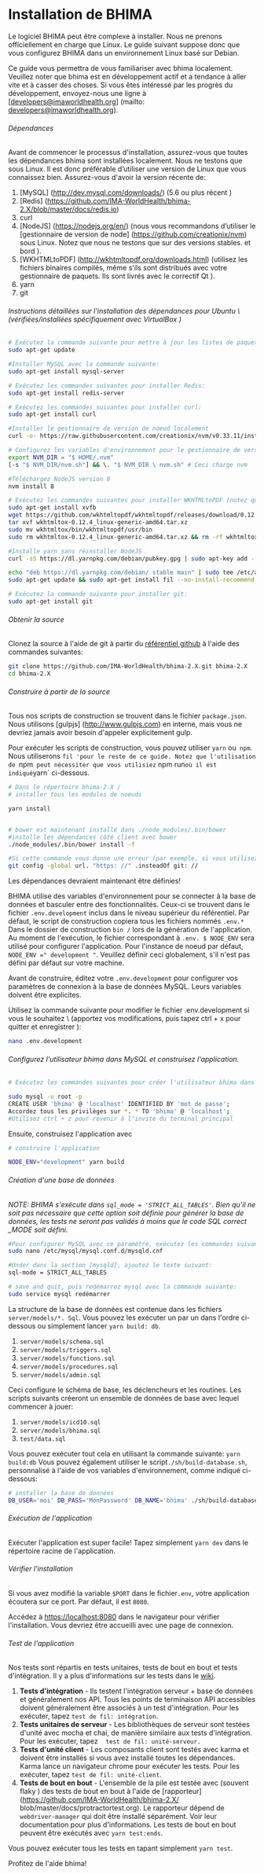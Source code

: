 # Installation de BHIMA

Le logiciel BHIMA peut être complexe à installer. Nous ne prenons officiellement en charge que Linux. Le guide suivant suppose donc que vous configurez BHIMA dans un environnement Linux basé sur Debian.

Ce guide vous permettra de vous familiariser avec bhima localement. Veuillez noter que bhima est en développement actif et a tendance à aller vite et à casser des choses. Si vous êtes intéressé par les progrès du développement, envoyez-nous une ligne à [developers@imaworldhealth.org] (mailto: developers@imaworldhealth.org).

###### Dépendances

Avant de commencer le processus d'installation, assurez-vous que toutes les dépendances bhima sont installées localement. Nous ne testons que sous Linux. Il est donc préférable d’utiliser une version de Linux que vous connaissez bien. Assurez-vous d'avoir la version récente de:

1. [MySQL] (http://dev.mysql.com/downloads/) \(5.6 ou plus récent \)
2. [Redis] (https://github.com/IMA-WorldHealth/bhima-2.X/blob/master/docs/redis.io)
3. curl
4. [NodeJS] (https://nodejs.org/en/) \(nous vous recommandons d’utiliser le [gestionnaire de version de node] (https://github.com/creationix/nvm) sous Linux. Notez que nous ne testons que sur des versions stables. et bord \).
5. [WKHTMLtoPDF] (http://wkhtmltopdf.org/downloads.html) \(utilisez les fichiers binaires compilés, même s'ils sont distribués avec votre gestionnaire de paquets. Ils sont livrés avec le correctif Qt \).
6. yarn
7. git

###### Instructions détaillées sur l'installation des dépendances pour Ubuntu \ (vérifiées/installées spécifiquement avec VirtualBox \)

```bash
# Exécutez la commande suivante pour mettre à jour les listes de paquets:
sudo apt-get update

#Installer MySQL avec la commande suivante:
sudo apt-get install mysql-server

# Exécutez les commandes suivantes pour installer Redis:
sudo apt-get install redis-server

# Exécutez les commandes suivantes pour installer curl:
sudo apt-get install curl

#Installer le gestionnaire de version de noeud localement
curl -o- https://raw.githubusercontent.com/creationix/nvm/v0.33.11/install.sh | frapper

# Configurez les variables d'environnement pour le gestionnaire de version de noeud
export NVM_DIR = "$ HOME/.nvm"
[-s "$ NVM_DIR/nvm.sh"] && \. "$ NVM_DIR \ nvm.sh" # Ceci charge nvm

#Téléchargez NodeJS version 8
nvm install 8

# Exécutez les commandes suivantes pour installer WKHTMLtoPDF (notez que la version 0.12.4 doit être installée, la version 0.12.5 ne fonctionne pas actuellement avec bhima):
sudo apt-get install xvfb
wget https://github.com/wkhtmltopdf/wkhtmltopdf/releases/download/0.12.4/wkhtmltox-0.12.4_linux-generic-amd64.tar.xz
tar xvf wkhtmltox-0.12.4_linux-generic-amd64.tar.xz
sudo mv wkhtmltox/bin/wkhtmltopdf/usr/bin
sudo rm wkhtmltox-0.12.4_linux-generic-amd64.tar.xz && rm -rf wkhtmltox

#Installe yarn sans réinstaller NodeJS
curl -sS https://dl.yarnpkg.com/debian/pubkey.gpg | sudo apt-key add -

echo "deb https://dl.yarnpkg.com/debian/ stable main" | sudo tee /etc/apt/sources.list.d/yarn.list
sudo apt-get update && sudo apt-get install fil --no-install-recommend

# Exécutez la commande suivante pour installer git:
sudo apt-get install git
```

###### Obtenir la source

Clonez la source à l'aide de git à partir du [référentiel github](https://github.com/IMA-WorldHealth/bhima-2.x) à l'aide des commandes suivantes:

```bash
git clone https://github.com/IMA-WorldHealth/bhima-2.X.git bhima-2.X
cd bhima-2.X
```

###### Construire à partir de la source

Tous nos scripts de construction se trouvent dans le fichier `package.json`. Nous utilisons [gulpjs] (http://www.gulpjs.com) en interne, mais vous ne devriez jamais avoir besoin d'appeler explicitement gulp.

Pour exécuter les scripts de construction, vous pouvez utiliser `yarn` ou` npm`. Nous utiliserons `fil 'pour le reste de ce guide. Notez que l'utilisation de `npm` peut nécessiter que vous utilisiez` npm run` où il est indiqué `yarn` ci-dessous.

```bash
# Dans le répertoire bhima-2.X /
# installer tous les modules de noeuds

yarn install


# bower est maintenant installé dans ./node_modules/.bin/bower
#installe les dépendances côté client avec bower
./node_modules/.bin/bower install -f

#Si cette commande vous donne une erreur (par exemple, si vous utilisez Parallels), essayez d’exécuter la commande suivante:
git config -global url. "https: //" .insteadOf git: //
```

Les dépendances devraient maintenant être définies!

BHIMA utilise des variables d'environnement pour se connecter à la base de données et basculer entre des fonctionnalités. Ceux-ci se trouvent dans le fichier `.env.development` inclus dans le niveau supérieur du référentiel. Par défaut, le script de construction copiera tous les fichiers nommés `.env.*` Dans le dossier de construction `bin /` lors de la génération de l'application. Au moment de l'exécution, le fichier correspondant à `.env. $ NODE_ENV` sera utilisé pour configurer l'application. Pour l'instance de noeud par défaut, `NODE_ENV =" development "`. Veuillez définir ceci globalement, s'il n'est pas défini par défaut sur votre machine.

Avant de construire, éditez votre `.env.development` pour configurer vos paramètres de connexion à la base de données MySQL. Leurs variables doivent être explicites.

Utilisez la commande suivante pour modifier le fichier .env.development si vous le souhaitez \ (apportez vos modifications, puis tapez ctrl + x pour quitter et enregistrer \):

```bash
nano .env.development
```

###### Configurez l'utilisateur bhima dans MySQL et construisez l'application.

```bash
# Exécutez les commandes suivantes pour créer l'utilisateur bhima dans MySQL afin qu'il puisse construire la base de données (assurez-vous que l'utilisateur et #password correspondent tous les deux à ce que vous avez défini dans le fichier .env.development):

sudo mysql -u root -p
CREATE USER 'bhima' @ 'localhost' IDENTIFIED BY 'mot de passe';
Accordez tous les privilèges sur *. * TO 'bhima' @ 'localhost';
#Utilisez ctrl + z pour revenir à l'invite du terminal principal
```

Ensuite, construisez l'application avec

```bash
# construire l'application

NODE_ENV="development" yarn build
```

###### Création d'une base de données

_NOTE: BHIMA s'exécute dans _`sql_mode = 'STRICT_ALL_TABLES'`_. Bien qu'il ne soit pas nécessaire que cette option soit définie pour générer la base de données, les tests ne seront pas validés à moins que le code SQL correct \_MODE soit défini._

```bash
#Pour configurer MySQL avec ce paramètre, exécutez les commandes suivantes:
sudo nano /etc/mysql/mysql.conf.d/mysqld.cnf

#Under dans la section [mysqld], ajoutez le texte suivant:
sql-mode = STRICT_ALL_TABLES

# save and quit, puis redémarrez mysql avec la commande suivante:
sudo service mysql redémarrer
```

La structure de la base de données est contenue dans les fichiers `server/models/*. Sql`. Vous pouvez les exécuter un par un dans l'ordre ci-dessous ou simplement lancer `yarn build: db`.

1. `server/models/schema.sql`
2. `server/models/triggers.sql`
3. `server/models/functions.sql`
4. `server/models/procedures.sql`
5. `server/models/admin.sql`

Ceci configure le schéma de base, les déclencheurs et les routines. Les scripts suivants créeront un ensemble de données de base avec lequel commencer à jouer:

1. `server/models/icd10.sql`
2. `server/models/bhima.sql`
3. `test/data.sql`

Vous pouvez exécuter tout cela en utilisant la commande suivante: `yarn build:db` Vous pouvez également utiliser le script`./sh/build-database.sh`, personnalisé à l'aide de vos variables d'environnement, comme indiqué ci-dessous:

```bash
# installer la base de données
DB_USER='moi' DB_PASS='MonPassword' DB_NAME='bhima' ./sh/build-database.sh
```

###### Exécution de l'application

Exécuter l'application est super facile! Tapez simplement `yarn dev` dans le répertoire racine de l'application.

###### Vérifier l'installation

Si vous avez modifié la variable `$PORT` dans le fichier`.env`, votre application écoutera sur ce port. Par défaut, il est `8080`.

Accédez à [https://localhost:8080](https://localhost:8080) dans le navigateur pour vérifier l'installation. Vous devriez être accueilli avec une page de connexion.

###### Test de l'application

Nos tests sont répartis en tests unitaires, tests de bout en bout et tests d'intégration. Il y a plus d'informations sur les tests dans le [wiki](https://github.com/IMA-WorldHealth/bhima-2.X/wiki).

1. **Tests d'intégration** - Ils testent l'intégration serveur + base de données et généralement nos API. Tous les points de terminaison API accessibles doivent généralement être associés à un test d'intégration. Pour les exécuter, tapez `test de fil: intégration`.
2. **Tests unitaires de serveur** - Les bibliothèques de serveur sont testées d'unité avec mocha et chai, de manière similaire aux tests d'intégration. Pour les exécuter, tapez
   `test de fil: unité-serveur.`
3. **Tests d'unité client** - Les composants client sont testés avec karma et doivent être installés si vous avez installé toutes les dépendances. Karma lance un navigateur chrome pour exécuter les tests. Pour les exécuter, tapez `test de fil: unité-client`.
4. **Tests de bout en bout** - L'ensemble de la pile est testée avec \(souvent flaky \) des tests de bout en bout à l'aide de [rapporteur] (https://github.com/IMA-WorldHealth/bhima-2.X/ blob/master/docs/protractortest.org). Le rapporteur dépend de `webdriver-manager` qui doit être installé séparément. Voir leur documentation pour plus d'informations. Les tests de bout en bout peuvent être exécutés avec `yarn test:ends`.

Vous pouvez exécuter tous les tests en tapant simplement `yarn test`.

Profitez de l'aide bhima!